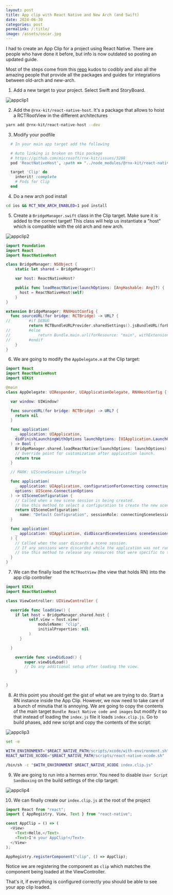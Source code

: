 ```yaml
---
layout: post
title: App clip with React Native and New Arch (and Swift)
date: 2024-06-30
categories: post
permalink: /:title/
image: /assets/oscar.jpg
---
```


I had to create an App Clip for a project using React Native. There are people who have done it before, but info is now outdated so posting an updated guide.

Most of the steps come from this [repo](https://github.com/codibly/app-clip-instant-app-react-native/blob/main/Creating-React-Native-AppClip.md) kudos to codibly and also all the amazing people that provide all the packages and guides for integrations between old-arch and new-arch.

1. Add a new target to your project. Select Swift and StoryBoard.

![appclip1](assets/appclip1.jpg)

2. Add the `@rnx-kit/react-native-host`. It's a package that allows to hoist a RCTRootView in the different architectures

```sh
yarn add @rnx-kit/react-native-host --dev
```

3. Modify your podfile

```ruby
  # In your main app target add the following

  # Auto linking is broken on this package
  # https://github.com/microsoft/rnx-kit/issues/3208
  pod 'ReactNativeHost', :path => "../node_modules/@rnx-kit/react-native-host"

  target 'Clip' do
    inherit! :complete
    # Pods for Clip
  end
```

4. Do a new arch pod install

```sh
cd ios && RCT_NEW_ARCH_ENABLED=1 pod install
```

5. Create a `BridgeManager.swift` class in the Clip target. Make sure it is added to the correct target! This class will help us instantiate a "host" which is compatible with the old arch and new arch.

![appclip2](assets/appclip1.jpg)

```swift
import Foundation
import React
import ReactNativeHost

class BridgeManager: NSObject {
    static let shared = BridgeManager()

    var host: ReactNativeHost?

    public func loadReactNative(launchOptions: [AnyHashable: Any]?) {
      host = ReactNativeHost(self)
    }
}

extension BridgeManager: RNXHostConfig {
  func sourceURL(for bridge: RCTBridge) -> URL? {
//        #if DEBUG
          return RCTBundleURLProvider.sharedSettings().jsBundleURL(forBundleRoot: "index.clip")
//        #else
//            return Bundle.main.url(forResource: "main", withExtension: "jsbundle")
//        #endif
    }
}
```

6. We are going to modify the `AppDelegate.m` at the Clip target:

```swift
import React
import ReactNativeHost
import UIKit

@main
class AppDelegate: UIResponder, UIApplicationDelegate, RNXHostConfig {

  var window: UIWindow?

  func sourceURL(for bridge: RCTBridge) -> URL? {
    return nil
  }

  func application(
    _ application: UIApplication,
    didFinishLaunchingWithOptions launchOptions: [UIApplication.LaunchOptionsKey: Any]?
  ) -> Bool {
    BridgeManager.shared.loadReactNative(launchOptions: launchOptions)
    // Override point for customization after application launch.
    return true
  }

  // MARK: UISceneSession Lifecycle

  func application(
    _ application: UIApplication, configurationForConnecting connectingSceneSession: UISceneSession,
    options: UIScene.ConnectionOptions
  ) -> UISceneConfiguration {
    // Called when a new scene session is being created.
    // Use this method to select a configuration to create the new scene with.
    return UISceneConfiguration(
      name: "Default Configuration", sessionRole: connectingSceneSession.role)
  }

  func application(
    _ application: UIApplication, didDiscardSceneSessions sceneSessions: Set<UISceneSession>
  ) {
    // Called when the user discards a scene session.
    // If any sessions were discarded while the application was not running, this will be called shortly after application:didFinishLaunchingWithOptions.
    // Use this method to release any resources that were specific to the discarded scenes, as they will not return.
  }
}
```

7. We can the finally load the `RCTRootView` (the view that holds RN) into the app clip controller

```swift
import UIKit
import ReactNativeHost

class ViewController: UIViewController {

  override func loadView() {
    if let host = BridgeManager.shared.host {
          self.view = host.view(
              moduleName: "clip",
              initialProperties: nil
          )
      }

  }

    override func viewDidLoad() {
        super.viewDidLoad()
        // Do any additional setup after loading the view.
    }


}
```

8. At this point you should get the gist of what we are trying to do. Start a RN instance inside the App Clip. However, we now need to take care of a bunch of minutia that is annoying. We are going to copy the contents of the main target `Bundle React Native code and images` but modify it so that instead of loading the `index.js` file it loads `index.clip.js`. Go to build phases, add new script and copy the contents of the script:

![appclip3](assets/appclip3.jpg)

```sh
set -e

WITH_ENVIRONMENT="$REACT_NATIVE_PATH/scripts/xcode/with-environment.sh"
REACT_NATIVE_XCODE="$REACT_NATIVE_PATH/scripts/react-native-xcode.sh"

/bin/sh -c "$WITH_ENVIRONMENT $REACT_NATIVE_XCODE index.clip.js"
```

9. We are going to run into a hermes error. You need to disable `User Script Sandboxing` on the build settings of the clip target:

![appclip4](assets/appclip4.jpg)

10. We can finally create our `index.clip.js` at the root of the project

```js
import React from "react";
import { AppRegistry, View, Text } from "react-native";

const AppClip = () => (
  <View>
    <Text>Hello,</Text>
    <Text>I'm your AppClip!</Text>
  </View>
);

AppRegistry.registerComponent("clip", () => AppClip);
```

Notice we are registering the component as `clip` which matches the component being loaded at the ViewController.

That's it, if everything is configured correctly you should be able to see your app clip loaded.
